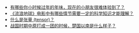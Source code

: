 + [有哪些你小时候过年的年味，现在的小朋友很难体验到了？](https://daily.zhihu.com/story/9778491)
+ [《流浪地球》电影中有哪些情节需要一定的科学知识才能理解？](https://daily.zhihu.com/story/9778589)
+ [什么是张量 (tensor)？](https://daily.zhihu.com/story/9778590)
+ [战国时期中原打成一团的时候，楚国以南是什么样子？](https://daily.zhihu.com/story/9778595)
